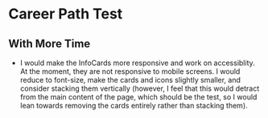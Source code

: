 # Career Path Test

## With More Time

- I would make the InfoCards more responsive and work on accessiblity. At the moment, they are not responsive to mobile screens. I would reduce to font-size, make the cards and icons slightly smaller, and consider stacking them vertically (however, I feel that this would detract from the main content of the page, which should be the test, so I would lean towards removing the cards entirely rather than stacking them).
